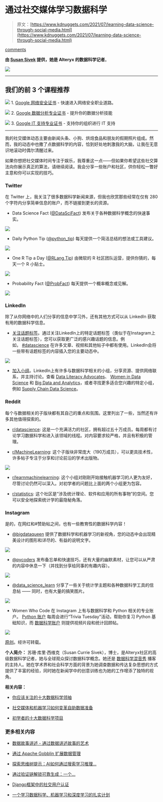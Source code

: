 # 通过社交媒体学习数据科学

> 原文：[https://www.kdnuggets.com/2021/07/learning-data-science-through-social-media.html](https://www.kdnuggets.com/2021/07/learning-data-science-through-social-media.html)

[comments](#comments)

**由 [Susan Sivek](https://community.alteryx.com/t5/user/viewprofilepage/user-id/143008) 提供，她是 Alteryx 的数据科学记者**。

![](../Images/526d0d3c25ba314cc0a39b8f7aa985d9.png)

* * *

## 我们的前 3 个课程推荐

![](../Images/0244c01ba9267c002ef39d4907e0b8fb.png) 1\. [Google 网络安全证书](https://www.kdnuggets.com/google-cybersecurity) - 快速进入网络安全职业道路。

![](../Images/e225c49c3c91745821c8c0368bf04711.png) 2\. [Google 数据分析专业证书](https://www.kdnuggets.com/google-data-analytics) - 提升你的数据分析技能

![](../Images/0244c01ba9267c002ef39d4907e0b8fb.png) 3\. [Google IT 支持专业证书](https://www.kdnuggets.com/google-itsupport) - 支持你的组织进行 IT 支持

* * *

我的社交媒体动态主要由新闻头条、小狗、烘焙食品和朋友的假期照片组成。然而，我的动态中也撒了点数据科学的内容，恰到好处地刺激我的大脑，让我在无意识地滚动时偶尔清醒过来。

如果你想把社交媒体时间专注于娱乐，我尊重这一点——但如果你希望这些社交算法向你展示真正的算法，请继续阅读。我会分享一些账户和社区，供你轻松一瞥好主意和你可以实现的技巧。

### Twitter

在 Twitter 上，我关注了很多数据科学新闻来源，但我也欣赏那些经常在仅有 280 个字符内分享简单信息的账户，而不链接到更长的资源。

+   Data Science Fact ([@DataSciFact](https://twitter.com/datascifact?lang=en)) 发布关于各种数据科学概念的快速事实。

[![](../Images/e7bd7bebbdc637a4fc0d3bc14be889d4.png)](https://twitter.com/DataSciFact/status/1394667863030501376?s=20)

+   Daily Python Tip ([@python_tip](https://twitter.com/python_tip?lang=en)) 每天提供一个简洁总结的想法或工具建议。

[![](../Images/b9f6ccd834889c0bf593797c19caf0e0.png)](https://community.alteryx.com/t5/image/serverpage/image-id/188475iDB69644862FC3314/image-size/large?v=v2&px=999)

+   One R Tip a Day ([@RLang Tip](https://twitter.com/rlangtip?lang=en)) 由微软的 R 社区团队运营，提供你猜的，每天一个 R 小贴士。

[![](../Images/0106336d096e675fc39436da46b9b15d.png)](https://twitter.com/RLangTip/status/1393234658234490882?s=20)

+   Probability Fact ([@ProbFact](https://twitter.com/probfact?lang=en)) 每天提供一个概率概念或见解。

[![](../Images/d59b59dc1be19d89a132902e62b5dc9b.png)](https://twitter.com/ProbFact/status/1402295128811839490?s=20)

### LinkedIn

除了从你网络中的人们分享的信息中学习外，还有其他方式可以从 LinkedIn 获取有用的数据科学信息。

+   [关注话题标签](https://www.linkedin.com/help/linkedin/answer/92930/use-hashtags-and-follow-topics-on-linkedin?lang=en)。通过关注LinkedIn上的特定话题标签（类似于在Instagram上关注话题标签），您可以获取更广泛的感兴趣话题的信息。例如， [#datascience](https://www.linkedin.com/feed/hashtag/datascience/) 在许多文章、视频和其他帖子中都有使用。LinkedIn会将一些带有话题标签的内容插入您的主要动态中。

![](../Images/528b3d4e316e5647150c047c59d20024.png)

+   [加入小组](https://www.linkedin.com/help/linkedin/answer/186)。LinkedIn上有许多与数据科学相关的小组，分享资源、提供网络联系，并主持讨论。查看 [Data Literacy Advocates](https://www.linkedin.com/groups/13653008/)、 [Women in Data Science](https://www.linkedin.com/groups/7049613/) 和 [Big Data and Analytics](https://www.linkedin.com/groups/4332669/)，或者寻找更多适合您兴趣的特定小组，例如 [Supply Chain Data Science](https://www.linkedin.com/groups/12261848/)。

### Reddit

每个与数据相关的子版块都有其自己的重点和氛围。这里列出了一些，当然还有许多其他值得探索的。

+   [r/datascience](https://www.reddit.com/r/datascience/): 这是一个充满活力的社区，拥有超过五十万成员。每周都有讨论学习数据科学和进入该领域的线程。对内容要求较严格，并且有积极的管理。

+   [r/MachineLearning](https://www.reddit.com/r/MachineLearning/): 这个子版块非常庞大（190万成员），可以更具技术性，许多帖子专注于分享和讨论前沿的学术出版物。

![](../Images/e500af58a5c69934b14b51f920fb1704.png)

+   [r/learnmachinelearning](https://www.reddit.com/r/learnmachinelearning/): 这个小组对刚刚开始接触机器学习的人更为友好，尽管讨论仍然可以深入。对初学者的问题比上面的两个小组更为包容。

+   [r/statistics](https://www.reddit.com/r/statistics/): 这个社区是“涉及统计理论、软件和应用的所有事物”的空间。您可以安全地探索统计学的最隐秘角落。

### Instagram

是的，在网红和#赞助帖之间，也有一些教育性的数据科学内容！

+   [@bigdataqueen](https://www.instagram.com/bigdataqueen/) 提供了数据科学和机器学习的新视角，您的动态中会出现精美设计的图形和详尽的、有益的说明文字。

![](../Images/35af3c4cd30b353b5c0a1569540ff9fb.png)

+   [@pycoders](https://www.instagram.com/pycoders/) 发布备忘单和快速技巧，还有大量的幽默素材，让您可以从严肃的内容中休息一下（并找到分享给同事的有趣内容）。

![](../Images/bf643c875e087b9152f7506d4e13e7e4.png)

+   [@data_science_learn](https://instagram.com/data_science_learn) 分享了一些关于统计学主题和各种数据科学工具的信息帖 —— 同时，也有大量的搞笑图片。

![](../Images/b62a2a2f6f9e67407cd8cc096925d254.png)

+   Women Who Code 在 Instagram 上有与数据科学和 Python 相关的专业账户。 [Python 账户](https://www.instagram.com/wwcodepython/) 每周会进行“Trivia Tuesday”活动，帮助你复习 Python 基础知识，而 [数据科学账户](https://www.instagram.com/wwcodepython/) 则提供视频片段和统计回顾帖。

![](../Images/a7fa2d5799e218f25ff111fdd833df22.png)

[原创](https://community.alteryx.com/t5/Data-Science/Learning-Data-Science-Through-Social-Media/ba-p/771211)。经许可转载。

**个人简介：** 苏珊·库里·西维克（Susan Currie Sivek），博士，是Alteryx社区的高级数据科学记者，她与全球观众探讨数据科学概念。她还是 [数据科学混音秀](https://nam02.safelinks.protection.outlook.com/?url=https%3A%2F%2Fcommunity.alteryx.com%2Ft5%2FData-Science-Mixer-Podcast%2Fbg-p%2Fmixer%3Futm_content%3D733996%26utm_source%3Dkdn&data=04%7C01%7Csusan.sivek%40alteryx.com%7Cddeffc120ce04e9c3fbb08d8fcf6fb43%7C522f39d9303d488f9deba6d77f1eafd8%7C0%7C0%7C637537485008963805%7CUnknown%7CTWFpbGZsb3d8eyJWIjoiMC4wLjAwMDAiLCJQIjoiV2luMzIiLCJBTiI6Ik1haWwiLCJXVCI6Mn0%3D%7C1000&sdata=r9ry5awORVvTSc1XCVNR7ffPS3Z7K7GpS8bcpKoI4eE%3D&reserved=0) 播客的主持人。她在学术界和社会科学方面的背景为她调查数据和传达复杂思想的方式提供了丰富的经验，同时她在新闻学中的创意训练也为她的工作增添了独特的视角。

**相关内容：**

+   [你应该关注的十大数据科学领袖](https://www.kdnuggets.com/2019/07/top-10-data-science-leaders.html)

+   [社交媒体和机器学习如何变革自助数据准备](https://www.kdnuggets.com/2017/10/social-media-machine-learning-self-service-data-prep.html)

+   [初学者的十大数据科学项目](https://www.kdnuggets.com/2021/06/top-10-data-science-projects-beginners.html)

### 更多相关内容

+   [数据故事讲述 - 通过数据讲述故事的艺术](https://www.kdnuggets.com/2023/07/manning-data-storytelling-the-art-telling-stories-data.html)

+   [通过 Apache Gobblin 扩展数据管理](https://www.kdnuggets.com/2023/01/scaling-data-management-apache-gobblin.html)

+   [探索思维树提示：AI如何通过搜索学习推理…](https://www.kdnuggets.com/2023/07/exploring-tree-of-thought-prompting-ai-learn-reason-through-search.html)

+   [通过验证链解锁可靠生成：一个…](https://www.kdnuggets.com/unlocking-reliable-generations-through-chain-of-verification)

+   [Django框架中的社交用户认证](https://www.kdnuggets.com/2023/01/social-user-authentication-django-framework.html)

+   [一个学习数据科学、机器学习和深度学习的扎实计划](https://www.kdnuggets.com/2023/01/mwiti-solid-plan-learning-data-science-machine-learning-deep-learning.html)
